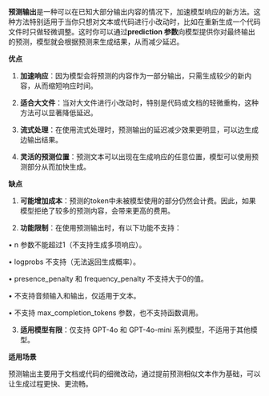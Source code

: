 **预测输出**是一种可以在已知大部分输出内容的情况下，加速模型响应的新方法。这种方法特别适用于当你只想对文本或代码进行小改动时，比如在重新生成一个代码文件时只做轻微调整。这时你可以通过**prediction 参数**向模型提供你对最终输出的预测，模型就会根据预测来生成结果，从而减少延迟。

  

**优点**

  

1. **加速响应**：因为模型会将预测的内容作为一部分输出，只需生成较少的新内容，从而缩短响应时间。

2. **适合大文件**：当对大文件进行小改动时，特别是代码或文档的轻微重构，这种方法可以显著降低延迟。

3. **流式处理**：在使用流式处理时，预测输出的延迟减少效果更明显，可以边生成边输出结果。

4. **灵活的预测位置**：预测文本可以出现在生成响应的任意位置，模型可以使用预测部分从而加快生成。

  

**缺点**

  

1. **可能增加成本**：预测的token中未被模型使用的部分仍然会计费。因此，如果模型拒绝了较多的预测内容，会带来更高的费用。

2. **功能限制**：在使用预测输出时，有以下功能不支持：

• n 参数不能超过1（不支持生成多项响应）。

• logprobs 不支持（无法返回生成概率）。

• presence_penalty 和 frequency_penalty 不支持大于0的值。

• 不支持音频输入和输出，仅适用于文本。

• 不支持 max_completion_tokens 参数，也不支持函数调用。

3. **适用模型有限**：仅支持 GPT-4o 和 GPT-4o-mini 系列模型，不适用于其他模型。

  

**适用场景**

  

预测输出主要用于文档或代码的细微改动，通过提前预测相似文本作为基础，可以让生成过程更快、更流畅。
